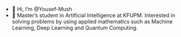 - 👋 Hi, I’m @Yousef-Mush
- 🌱 Master’s student in Artificial Intelligence at KFUPM. Interested in solving problems by using applied mathematics such as Machine Learning, Deep Learning and Quantum Computing.

<!---
Yousef-Mush/Yousef-Mush is a ✨ special ✨ repository because its `README.md` (this file) appears on your GitHub profile.
You can click the Preview link to take a look at your changes.
--->
